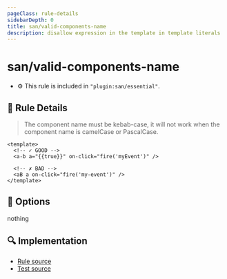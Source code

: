```yaml
---
pageClass: rule-details
sidebarDepth: 0
title: san/valid-components-name
description: disallow expression in the template in template literals
---
```

# san/valid-components-name
- :gear: This rule is included in `"plugin:san/essential"`.

## :book: Rule Details
> The component name must be kebab-case, it will not work when the component name is camelCase or PascalCase.

<eslint-code-block :rules="{'san/valid-components-name': ['error']}">

```vue
<template>
  <!-- ✓ GOOD -->
  <a-b a="{{true}}" on-click="fire('myEvent')" />

  <!-- ✗ BAD -->
  <aB a on-click="fire('my-event')" />
</template>
```

</eslint-code-block>

## :wrench: Options
nothing

## :mag: Implementation

- [Rule source](https://github.com/ecomfe/eslint-plugin-san/blob/main/lib/rules/valid-components-name.js)
- [Test source](https://github.com/ecomfe/eslint-plugin-san/tree/main/__tests__/lib/rules/valid-components-name.test.js)
